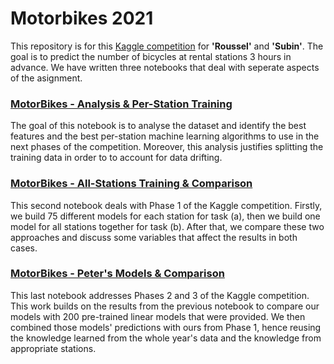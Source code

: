 # Motorbikes 2021

This repository is for this [Kaggle competition](https://www.kaggle.com/c/morebikes2021/overview) for __'Roussel'__ and __'Subin'__. The goal is to predict the number of bicycles at rental stations 3 hours in advance. We have written three notebooks that deal with seperate aspects of the asignment.

### [MotorBikes - Analysis & Per-Station Training](https://www.kaggle.com/desmondrn/motorbikes-analysis-per-station-training)
The goal of this notebook is to analyse the dataset and identify the best features and the best per-station machine learning algorithms to use in the next phases of the competition. Moreover, this analysis justifies splitting the training data in order to to account for data drifting.

### [MotorBikes - All-Stations Training & Comparison](https://www.kaggle.com/desmondrn/motorbikes-all-stations-training-comparison)
This second notebook deals with Phase 1 of the Kaggle competition. Firstly, we build 75 different models for each station for task (a), then we build one model for all stations together for task (b). After that, we compare these two approaches and discuss some variables that affect the results in both cases.

### [MotorBikes - Peter's Models & Comparison](https://www.kaggle.com/desmondrn/motorbikes-peter-s-models-comparison)
This last notebook addresses Phases 2 and 3 of the Kaggle competition. This work builds on the results from the previous notebook to compare our models with 200 pre-trained linear models that were provided. We then combined those models' predictions with ours from Phase 1, hence reusing the knowledge learned from the whole year's data and the knowledge from appropriate stations.
